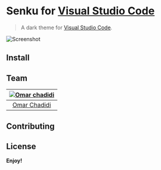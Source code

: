 # Senku for [Visual Studio Code](http://code.visualstudio.com)

> A dark theme for [Visual Studio Code](http://code.visualstudio.com).

![Screenshot](https://res.cloudinary.com/di8rsna4o/image/upload/v1601412234/s_do1tes.png )

## Install

## Team

<!-- This theme is maintained by the following person(s) and a bunch of [awesome contributors](https://github.com/dracula/visual-studio-code/graphs/contributors). -->

[![Omar chadidi](https://res.cloudinary.com/di8rsna4o/image/upload/v1601413177/fMk4EYIn_400x400_tlqgig.jpg)](https://github.com/FxOmar) |
:---: |
[Omar Chadidi](https://github.com/FxOmar) |

## Contributing

<!-- If you'd like to contribute to this theme, please read the [contributing guidelines](./.github/CONTRIBUTING.md). -->

## License

**Enjoy!**
